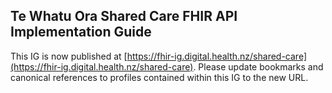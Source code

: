 ## Te Whatu Ora Shared Care FHIR API Implementation Guide

This IG is now published at [https://fhir-ig.digital.health.nz/shared-care](https://fhir-ig.digital.health.nz/shared-care). Please update bookmarks and canonical references to profiles contained within this IG to the new URL.
